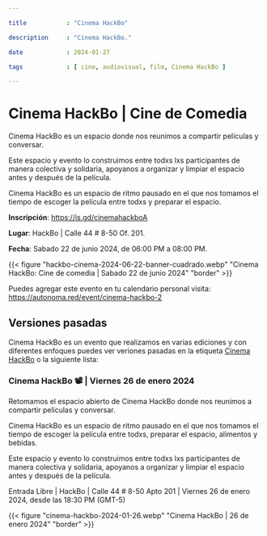 ```yaml
---

title           : "Cinema HackBo"

description     : "Cinema HackBo."

date            : 2024-01-27

tags            : [ cine, audiovisual, film, Cinema HackBo ]

---
```


# Cinema HackBo | Cine de Comedia

Cinema HackBo es un espacio
donde nos reunimos a compartir películas y conversar.

Este espacio y evento lo construimos entre todxs lxs participantes de manera colectiva y solidaria,
apoyanos a organizar y limpiar el espacio antes y después de la película.

Cinema HackBo es un espacio de ritmo pausado en el que nos tomamos el tiempo
de escoger la película entre todxs y preparar el espacio.

**Inscripción**: https://is.gd/cinemahackboA

**Lugar**: HackBo | Calle 44 # 8-50 Of. 201.

**Fecha**: Sabado 22 de junio 2024, de 06:00 PM a 08:00 PM.

{{< figure "hackbo-cinema-2024-06-22-banner-cuadrado.webp" "Cinema HackBo: Cine de comedia | Sabado 22 de junio 2024" "border" >}}

Puedes agregar este evento en tu calendario personal visita: https://autonoma.red/event/cinema-hackbo-2

## Versiones pasadas

Cinema HackBo es un evento que realizamos en varias ediciones y con diferentes enfoques
puedes ver veriones pasadas en la etiqueta [Cinema HackBo](https://hackbo.org/tags/cine/) o la siguiente lista:

### Cinema HackBo 📽 | Viernes 26 de enero 2024 

Retomamos el espacio abierto de Cinema HackBo
donde nos reunimos a compartir películas y conversar.

Cinema HackBo es un espacio de ritmo pausado en el que nos tomamos el tiempo
de escoger la película entre todxs, preparar el espacio, alimentos y bebidas.

Este espacio y evento lo construimos entre todxs lxs participantes de manera colectiva y solidaria,
apoyanos a organizar y limpiar el espacio antes y después de la película.

Entrada Libre | HackBo | Calle 44 # 8-50 Apto 201 | Viernes 26 de enero 2024, desde las 18:30 PM (GMT-5)

{{< figure "cinema-hackbo-2024-01-26.webp" "Cinema HackBo | 26 de enero 2024" "border" >}}

